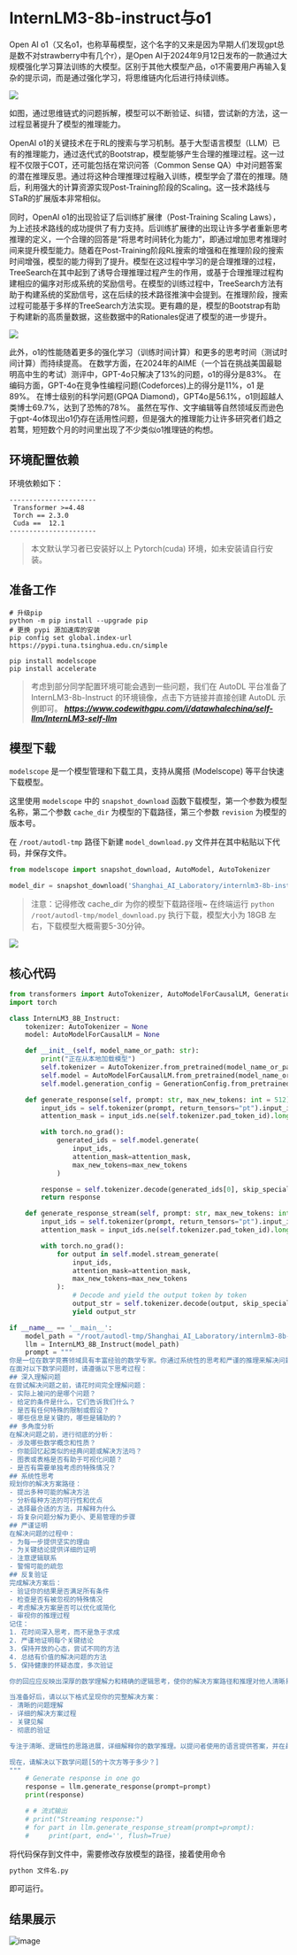 <h1>InternLM3-8b-instruct与o1</h1>

Open AI o1（又名o1，也称草莓模型，这个名字的又来是因为早期人们发现gpt总是数不对strawberry中有几个r），是Open AI于2024年9月12日发布的一款通过大规模强化学习算法训练的大模型。区别于其他大模型产品，o1不需要用户再输入复杂的提示词，而是通过强化学习，将思维链内化后进行持续训练。

<img src="https://github.com/riannyway/self-llm/blob/patch-1/models/InternLM3/images/o1-1.png?raw=true">

<p>如图，通过思维链式的问题拆解，模型可以不断验证、纠错，尝试新的方法，这一过程显著提升了模型的推理能力。</p>
OpenAI o1的关键技术在于RL的搜索与学习机制。基于大型语言模型（LLM）已有的推理能力，通过迭代式的Bootstrap，模型能够产生合理的推理过程。这一过程不仅限于COT，还可能包括在常识问答（Common Sense QA）中对问题答案的潜在推理反思。通过将这种合理推理过程融入训练，模型学会了潜在的推理。随后，利用强大的计算资源实现Post-Training阶段的Scaling。这一技术路线与STaR的扩展版本非常相似。


<p>同时，OpenAI o1的出现验证了后训练扩展律（Post-Training Scaling Laws），为上述技术路线的成功提供了有力支持。后训练扩展律的出现让许多学者重新思考推理的定义，一个合理的回答是“将思考时间转化为能力”，即通过增加思考推理时间来提升模型能力。随着在Post-Training阶段RL搜索的增强和在推理阶段的搜索时间增强，模型的能力得到了提升。模型在这过程中学习的是合理推理的过程，TreeSearch在其中起到了诱导合理推理过程产生的作用，或基于合理推理过程构建相应的偏序对形成系统的奖励信号。在模型的训练过程中，TreeSearch方法有助于构建系统的奖励信号，这在后续的技术路径推演中会提到。在推理阶段，搜索过程可能基于多样的TreeSearch方法实现。更有趣的是，模型的Bootstrap有助于构建新的高质量数据，这些数据中的Rationales促进了模型的进一步提升。</p>

<img src="https://github.com/riannyway/self-llm/blob/patch-1/models/InternLM3/images/70fc262cd3a3cba523257d3a54afb73.png?raw=true">

此外，o1的性能随着更多的强化学习（训练时间计算）和更多的思考时间（测试时间计算）而持续提高。
在数学方面，在2024年的AIME（一个旨在挑战美国最聪明高中生的考试）测评中，GPT-4o只解决了13%的问题，o1的得分是83%。
在编码方面，GPT-4o在竞争性编程问题(Codeforces)上的得分是11%，o1 是89%。
在博士级别的科学问题(GPQA Diamond)，GPT4o是56.1%，o1则超越人类博士69.7%，达到了恐怖的78%。
虽然在写作、文字编辑等自然领域反而逊色于gpt-4o体现出o1仍存在适用性问题，但是强大的推理能力让许多研究者们趋之若鹜，短短数个月的时间里出现了不少类似o1推理链的构想。

## 环境配置依赖

环境依赖如下：
```
----------------------
 Transformer >=4.48 
 Torch == 2.3.0     
 Cuda ==  12.1  
----------------------
```

 >本文默认学习者已安装好以上 Pytorch(cuda) 环境，如未安装请自行安装。

## 准备工作
```shell
# 升级pip
python -m pip install --upgrade pip
# 更换 pypi 源加速库的安装
pip config set global.index-url https://pypi.tuna.tsinghua.edu.cn/simple

pip install modelscope
pip install accelerate
```
> 考虑到部分同学配置环境可能会遇到一些问题，我们在 AutoDL 平台准备了 InternLM3-8b-Instruct 的环境镜像，点击下方链接并直接创建 AutoDL 示例即可。
> ***https://www.codewithgpu.com/i/datawhalechina/self-llm/InternLM3-self-llm***

## 模型下载

`modelscope` 是一个模型管理和下载工具，支持从魔搭 (Modelscope) 等平台快速下载模型。

这里使用 `modelscope` 中的 `snapshot_download` 函数下载模型，第一个参数为模型名称，第二个参数 `cache_dir` 为模型的下载路径，第三个参数 `revision` 为模型的版本号。

在 `/root/autodl-tmp` 路径下新建 `model_download.py` 文件并在其中粘贴以下代码，并保存文件。

```python
from modelscope import snapshot_download, AutoModel, AutoTokenizer

model_dir = snapshot_download('Shanghai_AI_Laboratory/internlm3-8b-instruct', cache_dir='./', revision='master')
```

> 注意：记得修改 cache_dir 为你的模型下载路径哦~
在终端运行 `python /root/autodl-tmp/model_download.py` 执行下载，模型大小为 18GB 左右，下载模型大概需要5-30分钟。
<img src="https://github.com/riannyway/self-llm/blob/patch-1/models/InternLM3/images/o1.png?raw=true">

## 核心代码
```python
from transformers import AutoTokenizer, AutoModelForCausalLM, GenerationConfig
import torch

class InternLM3_8B_Instruct:
    tokenizer: AutoTokenizer = None
    model: AutoModelForCausalLM = None

    def __init__(self, model_name_or_path: str):
        print("正在从本地加载模型")
        self.tokenizer = AutoTokenizer.from_pretrained(model_name_or_path, use_fast=False, trust_remote_code=True)
        self.model = AutoModelForCausalLM.from_pretrained(model_name_or_path, torch_dtype=torch.bfloat16, device_map="auto", trust_remote_code=True)
        self.model.generation_config = GenerationConfig.from_pretrained(model_name_or_path, trust_remote_code=True)

    def generate_response(self, prompt: str, max_new_tokens: int = 512):
        input_ids = self.tokenizer(prompt, return_tensors="pt").input_ids.to('cuda')
        attention_mask = input_ids.ne(self.tokenizer.pad_token_id).long().to('cuda')

        with torch.no_grad():
            generated_ids = self.model.generate(
                input_ids,
                attention_mask=attention_mask,
                max_new_tokens=max_new_tokens
            )

        response = self.tokenizer.decode(generated_ids[0], skip_special_tokens=True)
        return response

    def generate_response_stream(self, prompt: str, max_new_tokens: int = 512):
        input_ids = self.tokenizer(prompt, return_tensors="pt").input_ids.to('cuda')
        attention_mask = input_ids.ne(self.tokenizer.pad_token_id).long().to('cuda')

        with torch.no_grad():
            for output in self.model.stream_generate(
                input_ids,
                attention_mask=attention_mask,
                max_new_tokens=max_new_tokens
            ):
                # Decode and yield the output token by token
                output_str = self.tokenizer.decode(output, skip_special_tokens=True)
                yield output_str

if __name__ == '__main__':
    model_path = "/root/autodl-tmp/Shanghai_AI_Laboratory/internlm3-8b-instruct"
    llm = InternLM3_8B_Instruct(model_path)
    prompt = """
你是一位在数学竞赛领域具有丰富经验的数学专家。你通过系统性的思考和严谨的推理来解决问题。
在面对以下数学问题时，请遵循以下思考过程：
## 深入理解问题
在尝试解决问题之前，请花时间完全理解问题：
- 实际上被问的是哪个问题？
- 给定的条件是什么，它们告诉我们什么？
- 是否有任何特殊的限制或假设？
- 哪些信息是关键的，哪些是辅助的？
## 多角度分析
在解决问题之前，进行彻底的分析：
- 涉及哪些数学概念和性质？
- 你能回忆起类似的经典问题或解决方法吗？
- 图表或表格是否有助于可视化问题？
- 是否有需要单独考虑的特殊情况？
## 系统性思考
规划你的解决方案路径：
- 提出多种可能的解决方法
- 分析每种方法的可行性和优点
- 选择最合适的方法，并解释为什么
- 将复杂问题分解为更小、更易管理的步骤
## 严谨证明
在解决问题的过程中：
- 为每一步提供坚实的理由
- 为关键结论提供详细的证明
- 注意逻辑联系
- 警惕可能的疏忽
## 反复验证
完成解决方案后：
- 验证你的结果是否满足所有条件
- 检查是否有被忽视的特殊情况
- 考虑解决方案是否可以优化或简化
- 审视你的推理过程
记住：
1. 花时间深入思考，而不是急于求成
2. 严谨地证明每个关键结论
3. 保持开放的心态，尝试不同的方法
4. 总结有价值的解决问题的方法
5. 保持健康的怀疑态度，多次验证

你的回应应反映出深厚的数学理解力和精确的逻辑思考，使你的解决方案路径和推理对他人清晰易懂。

当准备好后，请以以下格式呈现你的完整解决方案：
- 清晰的问题理解
- 详细的解决方案过程
- 关键见解
- 彻底的验证

专注于清晰、逻辑性的思路进展，详细解释你的数学推理。以提问者使用的语言提供答案，并在最后使用 '\\boxed{}' 重复最终答案。

现在，请解决以下数学问题[5的十次方等于多少？]
"""
    # Generate response in one go
    response = llm.generate_response(prompt=prompt)
    print(response)

    # # 流式输出
    # print("Streaming response:")
    # for part in llm.generate_response_stream(prompt=prompt):
    #     print(part, end='', flush=True)

```
将代码保存到文件中，需要修改存放模型的路径，接着使用命令
```python
python 文件名.py
```
即可运行。

## 结果展示
![image](https://github.com/user-attachments/assets/ca4c7636-33c5-4560-9aaf-0eeb753b137c)


